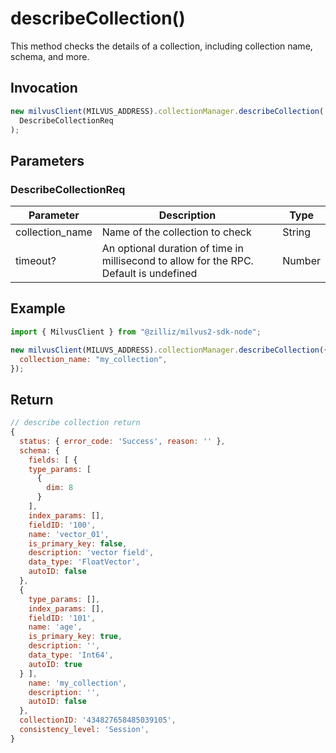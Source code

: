 # describeCollection()

This method checks the details of a collection, including collection name, schema, and more.

## Invocation

```javascript
new milvusClient(MILVUS_ADDRESS).collectionManager.describeCollection(
  DescribeCollectionReq
);
```

## Parameters

### DescribeCollectionReq

| Parameter       | Description                                                                            | Type   |
| --------------- | -------------------------------------------------------------------------------------- | ------ |
| collection_name | Name of the collection to check                                                        | String |
| timeout?        | An optional duration of time in millisecond to allow for the RPC. Default is undefined | Number |

## Example

```javascript
import { MilvusClient } from "@zilliz/milvus2-sdk-node";

new milvusClient(MILUVS_ADDRESS).collectionManager.describeCollection({
  collection_name: "my_collection",
});
```

## Return

```javascript
// describe collection return
{
  status: { error_code: 'Success', reason: '' },
  schema: {
    fields: [ {
    type_params: [
      {
        dim: 8
      }
    ],
    index_params: [],
    fieldID: '100',
    name: 'vector_01',
    is_primary_key: false,
    description: 'vector field',
    data_type: 'FloatVector',
    autoID: false
  },
  {
    type_params: [],
    index_params: [],
    fieldID: '101',
    name: 'age',
    is_primary_key: true,
    description: '',
    data_type: 'Int64',
    autoID: true
  } ],
    name: 'my_collection',
    description: '',
    autoID: false
  },
  collectionID: '434827658485039105',
  consistency_level: 'Session',
}
```
